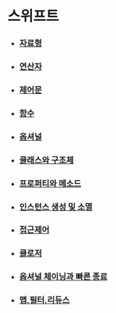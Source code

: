 # 스위프트

- ### [자료형](https://github.com/banziha104/Swift/blob/master/Markdown/Type.md)


- ### [연산자](https://github.com/banziha104/Swift/blob/master/Markdown/Operator.md)


- ### [제어문](https://github.com/banziha104/Swift/blob/master/Markdown/FlowControll.md)


- ### [함수](https://github.com/banziha104/Swift/blob/master/Markdown/Function.md)


- ### [옵셔널](https://github.com/banziha104/Swift/blob/master/Markdown/Optinal.md)


- ### [클래스와 구조체](https://github.com/banziha104/Swift/blob/master/Markdown/ClassAndStruct.md)


- ### [프로퍼티와 메소드](https://github.com/banziha104/Swift/blob/master/Markdown/PropertyAndMethod.md)


- ### [인스턴스 생성 및 소멸](https://github.com/banziha104/Swift/blob/master/Markdown/Instance.md)



- ### [접근제어](https://github.com/banziha104/Swift/blob/master/Markdown/AccessControl.md)



- ### [클로저](https://github.com/banziha104/Swift/blob/master/Markdown/Closure.md)



- ### [옵셔널 체이닝과 빠른 종료](https://github.com/banziha104/Swift/blob/master/Markdown/OptionalChaning.md)



- ### [맵,필터,리듀스](https://github.com/banziha104/Swift/blob/master/Markdown/FuntionalProgramming.md)



